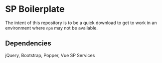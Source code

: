 # SP Boilerplate

The intent of this repository is to be a quick download to get to work in an environment where `npm` may not be available.

## Dependencies

jQuery, Bootstrap, Popper, Vue
SP Services

